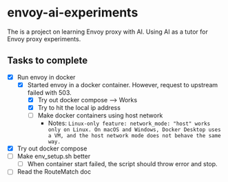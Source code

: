 # envoy-ai-experiments

The is a project on learning Envoy proxy with AI. Using AI as a tutor for Envoy proxy experiments. 

## Tasks to complete
- [X] Run envoy in docker
  - [X] Started envoy in a docker container. However, request to upstream failed with 503.  
    - [X] Try out docker compose --> Works
    - [X] Try to hit the local ip address
    - [ ] Make docker containers using host network
      - Notes: 
      `Linux-only feature: network_mode: "host" works only on Linux. On macOS and Windows, Docker Desktop uses a VM, and the host network mode does not behave the same way.`
- [X] Try out docker compose
- [ ] Make env_setup.sh better
  - [ ] When container start failed, the script should throw error and stop. 
- [ ] Read the RouteMatch doc 